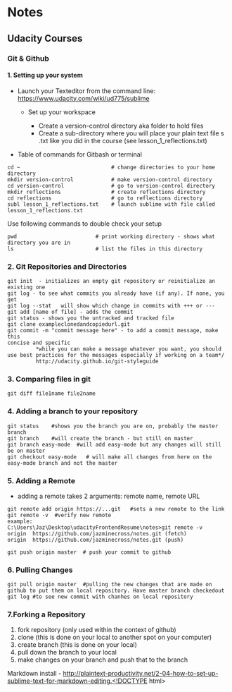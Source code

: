 # Notes
## Udacity Courses 

### Git & Github
#### 1. Setting up your system

* Launch your Texteditor from the command line: https://www.udacity.com/wiki/ud775/sublime
    * Set up your workspace
    
        - Create a version-control directory aka folder to hold files
        - Create a sub-directory where you will place your plain text file s .txt like you did in the course (see lesson_1_reflections.txt)
        
* Table of commands for Gitbash or terminal

         
```
cd ~                             # change directories to your home directory
mkdir version-control            # make version-control directory
cd version-control               # go to version-control directory
mkdir reflections                # create reflections directory
cd reflections                   # go to reflections directory
subl lesson_1_reflections.txt    # launch sublime with file called lesson_1_reflections.txt

```


Use following commands to double check your setup

```
pwd                         # print working directory - shows what directory you are in
ls                          # list the files in this directory
```

### 2. Git Repositories and Directories
  ```
  git init  - initializes an empty git repository or reinitialize an existing one
  git log - to see what commits you already have (if any). If none, you get 
  git log --stat   will show which change in commits with +++ or ---   
  git add [name of file] - adds the commit 
  git status - shows you the untracked and tracked file 
  git clone exampleclonedandcopiedurl.git 
  git commit -m "commit message here" - to add a commit message, make this 
  concise and specific 
           *while you can make a message whatever you want, you should use best practices for the messages especially if working on a team*/
           http://udacity.github.io/git-styleguide
```

### 3. Comparing files in git 
```    
git diff file1name file2name
```

### 4. Adding a branch to your repository
```
git status    #shows you the branch you are on, probably the master branch 
git branch    #will create the branch - but still on master 
git branch easy-mode  #will add easy-mode but any changes will still be on master 
git checkout easy-mode   # will make all changes from here on the easy-mode branch and not the master 
```
    
### 5. Adding a Remote 
* adding a remote takes 2 arguments: remote name, remote URL 
```
git remote add origin https://...git   #sets a new remote to the link 
git remote -v  #verify new remote 
example: 
C:\Users\Jaz\Desktop\udacityFrontendResume\notes>git remote -v
origin  https://github.com/jazminecross/notes.git (fetch)
origin  https://github.com/jazminecross/notes.git (push)

git push origin master  # push your commit to github 
```
### 6. Pulling Changes 

```
git pull origin master  #pulling the new changes that are made on github to put them on local repository. Have master branch checkedout 
git log #to see new commit with chanhes on local repository
```

### 7.Forking a Repository  
1. fork repository (only used within the context of github)
2. clone (this is done on your local to another spot on your computer)
3. create branch (this is done on your local)
4. pull down the branch to your local 
5. make changes on your branch and push that to the branch


Markdown 
install - http://plaintext-productivity.net/2-04-how-to-set-up-sublime-text-for-markdown-editing.<!DOCTYPE html>

